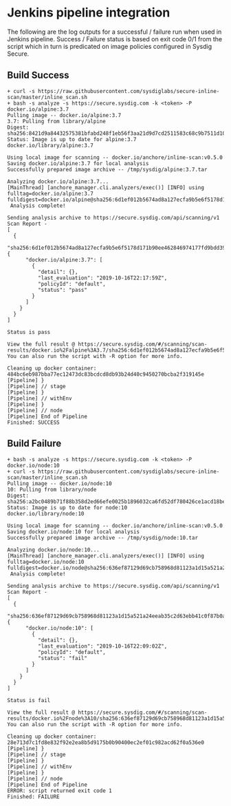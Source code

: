 # Jenkins pipeline integration

The following are the log outputs for a successful / failure run when used in Jenkins pipeline.
Success / Failure status is based on exit code 0/1 from the script which in turn is predicated on image policies configured in Sysdig Secure.

## Build Success

    + curl -s https://raw.githubusercontent.com/sysdiglabs/secure-inline-scan/master/inline_scan.sh
    + bash -s analyze -s https://secure.sysdig.com -k <token> -P docker.io/alpine:3.7
    Pulling image -- docker.io/alpine:3.7
    3.7: Pulling from library/alpine
    Digest: sha256:8421d9a84432575381bfabd248f1eb56f3aa21d9d7cd2511583c68c9b7511d10
    Status: Image is up to date for alpine:3.7
    docker.io/library/alpine:3.7
    
    Using local image for scanning -- docker.io/anchore/inline-scan:v0.5.0
    Saving docker.io/alpine:3.7 for local analysis
    Successfully prepared image archive -- /tmp/sysdig/alpine:3.7.tar
    
    Analyzing docker.io/alpine:3.7...
    [MainThread] [anchore_manager.cli.analyzers/exec()] [INFO] using fulltag=docker.io/alpine:3.7 fulldigest=docker.io/alpine@sha256:6d1ef012b5674ad8a127ecfa9b5e6f5178d171b90ee462846974177fd9bdd39f
     Analysis complete!
    
    Sending analysis archive to https://secure.sysdig.com/api/scanning/v1
    Scan Report - 
    [
      {
        "sha256:6d1ef012b5674ad8a127ecfa9b5e6f5178d171b90ee462846974177fd9bdd39f": {
          "docker.io/alpine:3.7": [
            {
              "detail": {},
              "last_evaluation": "2019-10-16T22:17:59Z",
              "policyId": "default",
              "status": "pass"
            }
          ]
        }
      }
    ]
    
    Status is pass
    
    View the full result @ https://secure.sysdig.com/#/scanning/scan-results/docker.io%2Falpine%3A3.7/sha256:6d1ef012b5674ad8a127ecfa9b5e6f5178d171b90ee462846974177fd9bdd39f/summaries
    You can also run the script with -R option for more info.
    
    Cleaning up docker container: 484bc6eb987bba77ec12473dc83bcdcd8db93b24d40c9450270bcba2f319145e
    [Pipeline] }
    [Pipeline] // stage
    [Pipeline] }
    [Pipeline] // withEnv
    [Pipeline] }
    [Pipeline] // node
    [Pipeline] End of Pipeline
    Finished: SUCCESS
  


## Build Failure
      
    + bash -s analyze -s https://secure.sysdig.com -k <token> -P docker.io/node:10
    + curl -s https://raw.githubusercontent.com/sysdiglabs/secure-inline-scan/master/inline_scan.sh
    Pulling image -- docker.io/node:10
    10: Pulling from library/node
    Digest: sha256:a2bc0489b71f88b358d2ed66efe0025b1896032ca6fd52df780426ce1acd18be
    Status: Image is up to date for node:10
    docker.io/library/node:10
    
    Using local image for scanning -- docker.io/anchore/inline-scan:v0.5.0
    Saving docker.io/node:10 for local analysis
    Successfully prepared image archive -- /tmp/sysdig/node:10.tar
    
    Analyzing docker.io/node:10...
    [MainThread] [anchore_manager.cli.analyzers/exec()] [INFO] using fulltag=docker.io/node:10 fulldigest=docker.io/node@sha256:636ef87129d69cb758968d81123a1d15a521a24eeab35c2d63ebb41c0f87b0ad
     Analysis complete!
    
    Sending analysis archive to https://secure.sysdig.com/api/scanning/v1
    Scan Report - 
    [
      {
        "sha256:636ef87129d69cb758968d81123a1d15a521a24eeab35c2d63ebb41c0f87b0ad": {
          "docker.io/node:10": [
            {
              "detail": {},
              "last_evaluation": "2019-10-16T22:09:02Z",
              "policyId": "default",
              "status": "fail"
            }
          ]
        }
      }
    ]
    
    Status is fail
    
    View the full result @ https://secure.sysdig.com/#/scanning/scan-results/docker.io%2Fnode%3A10/sha256:636ef87129d69cb758968d81123a1d15a521a24eeab35c2d63ebb41c0f87b0ad/summaries
    You can also run the script with -R option for more info.
    
    Cleaning up docker container: 28e713d7c1fd8e832f92e2ea8b5d9175b0b90400ec2ef01c982acd62f0a536e0
    [Pipeline] }
    [Pipeline] // stage
    [Pipeline] }
    [Pipeline] // withEnv
    [Pipeline] }
    [Pipeline] // node
    [Pipeline] End of Pipeline
    ERROR: script returned exit code 1
    Finished: FAILURE